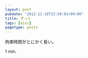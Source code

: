 ```yaml
---
layout: post
pubdate: "2012-11-10T22:50:01+09:00"
title: ずっと
tags: [misc]
pagetype: posts
---
```

拘束時間がとにかく長い。

1 min.

